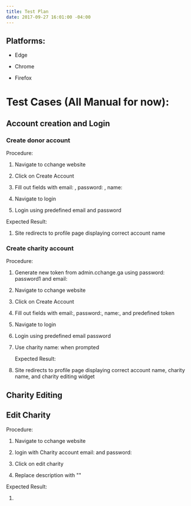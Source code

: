 ```yaml
---
title: Test Plan
date: 2017-09-27 16:01:00 -04:00
---
```


## Platforms:

* Edge

* Chrome

* Firefox

# Test Cases (All Manual for now):

## Account creation and Login

### Create donor account

Procedure:

1. Navigate to cchange website

2. Click on Create Account

3. Fill out fields with email: , password: , name:

4. Navigate to login

5. Login using predefined email and password

Expected Result:

1. Site redirects to profile page displaying correct account name

### 

### Create charity account

Procedure:

1. Generate new token from admin.cchange.ga using password: password1 and email:

2. Navigate to cchange website

3. Click on Create Account

4. Fill out fields with email:, password:, name:, and predefined token

5. Navigate to login

6. Login using predefined email password

7. Use charity name: when prompted

   Expected Result:


1. Site redirects to profile page displaying correct account name, charity name, and charity editing widget

## Charity Editing

## Edit Charity

Procedure:

1. Navigate to cchange website

2. login with Charity account email: and password: 

3. Click on edit charity

4. Replace description with ""

Expected Result:

1. 